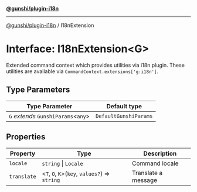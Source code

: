 [**@gunshi/plugin-i18n**](../index.md)

***

[@gunshi/plugin-i18n](../index.md) / I18nExtension

# Interface: I18nExtension\<G\>

Extended command context which provides utilities via i18n plugin.
These utilities are available via `CommandContext.extensions['g:i18n']`.

## Type Parameters

| Type Parameter | Default type |
| ------ | ------ |
| `G` *extends* `GunshiParams`\<`any`\> | `DefaultGunshiParams` |

## Properties

| Property | Type | Description |
| ------ | ------ | ------ |
| <a id="locale"></a> `locale` | `string` \| `Locale` | Command locale |
| <a id="translate"></a> `translate` | \<`T`, `O`, `K`\>(`key`, `values?`) => `string` | Translate a message |
